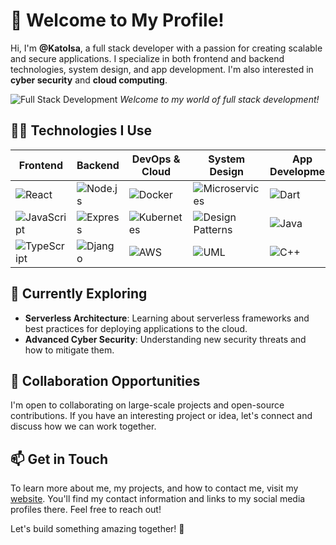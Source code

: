 # 👋 Welcome to My Profile!

Hi, I'm **@KatoIsa**, a full stack developer with a passion for creating scalable and secure applications. I specialize in both frontend and backend technologies, system design, and app development. I'm also interested in **cyber security** and **cloud computing**.

![Full Stack Development](https://media.giphy.com/media/26tOZ42Mg6pbTUPHW/giphy.gif)
*Welcome to my world of full stack development!*

## 👨‍💻 Technologies I Use

| Frontend          | Backend          | DevOps & Cloud   | System Design    | App Development  |
| ---------------- | ---------------- | ---------------- | ---------------- | ---------------- |
| ![React](https://img.shields.io/badge/-React-61DAFB?style=flat-square&logo=react&logoColor=white)  | ![Node.js](https://img.shields.io/badge/-Node.js-339933?style=flat-square&logo=node.js&logoColor=white)   | ![Docker](https://img.shields.io/badge/-Docker-2496ED?style=flat-square&logo=docker&logoColor=white) | ![Microservices](https://img.shields.io/badge/-Microservices-6E2594?style=flat-square&logoColor=white) | ![Dart](https://img.shields.io/badge/-Dart-0175C2?style=flat-square&logo=dart&logoColor=white) |
| ![JavaScript](https://img.shields.io/badge/-JavaScript-F7DF1E?style=flat-square&logo=javascript&logoColor=black)  | ![Express](https://img.shields.io/badge/-Express-000?style=flat-square&logo=express&logoColor=white)  | ![Kubernetes](https://img.shields.io/badge/-Kubernetes-326CE5?style=flat-square&logo=kubernetes&logoColor=white) | ![Design Patterns](https://img.shields.io/badge/-Design%20Patterns-7952B3?style=flat-square) | ![Java](https://img.shields.io/badge/-Java-007396?style=flat-square&logo=java&logoColor=white) |
| ![TypeScript](https://img.shields.io/badge/-TypeScript-007ACC?style=flat-square&logo=typescript&logoColor=white)  | ![Django](https://img.shields.io/badge/-Django-092E20?style=flat-square&logo=django&logoColor=white)  | ![AWS](https://img.shields.io/badge/-AWS-232F3E?style=flat-square&logo=amazon-aws&logoColor=white) | ![UML](https://img.shields.io/badge/-UML-006400?style=flat-square) | ![C++](https://img.shields.io/badge/-C%2B%2B-00599C?style=flat-square&logo=c%2B%2B&logoColor=white) |

## 🌱 Currently Exploring

- **Serverless Architecture**: Learning about serverless frameworks and best practices for deploying applications to the cloud.
- **Advanced Cyber Security**: Understanding new security threats and how to mitigate them.

## 💞 Collaboration Opportunities

I'm open to collaborating on large-scale projects and open-source contributions. If you have an interesting project or idea, let's connect and discuss how we can work together.

## 📫 Get in Touch

To learn more about me, my projects, and how to contact me, visit my [website](https://katoisa256.vercel.app/). You'll find my contact information and links to my social media profiles there. Feel free to reach out!

Let's build something amazing together! 🚀
